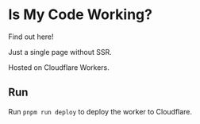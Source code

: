 # Is My Code Working?

Find out here!

Just a single page without SSR.

Hosted on Cloudflare Workers.

## Run

Run `pnpm run deploy` to deploy the worker to Cloudflare.
